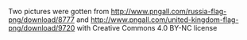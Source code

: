 Two pictures were gotten from http://www.pngall.com/russia-flag-png/download/8777 and http://www.pngall.com/united-kingdom-flag-png/download/9720
with Creative Commons 4.0 BY-NC license

